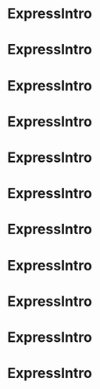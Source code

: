 # ExpressIntro
# ExpressIntro
# ExpressIntro
# ExpressIntro
# ExpressIntro
# ExpressIntro
# ExpressIntro
# ExpressIntro
# ExpressIntro
# ExpressIntro
# ExpressIntro
